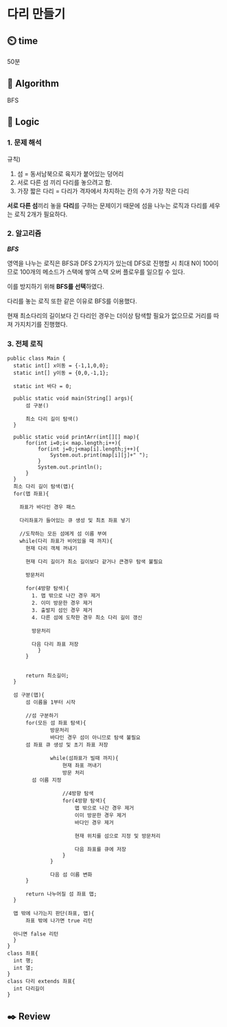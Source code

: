 # 다리 만들기

## :timer_clock: **time**

50분

## :pushpin: **Algorithm**

BFS

## :round_pushpin: **Logic**

### 1. 문제 해석
  규칙)
  1. 섬 = 동서남북으로 육지가 붙어있는 덩어리
  2. 서로 다른 섬 끼리 다리를 놓으려고 함.
  3. 가장 짧은 다리 = 다리가 격자에서 차지하는 칸의 수가 가장 작은 다리

  **서로 다른 섬**끼리 놓을 **다리**를 구하는 문제이기 때문에 섬을 나누는 로직과 다리를 세우는 로직 2개가 필요하다. 
### 2. 알고리즘
***BFS***

영역을 나누는 로직은 BFS과 DFS 2가지가 있는데 DFS로 진행할 시 최대 N이 100이므로 100개의 메소드가 스택에 쌓여 스택 오버 플로우를 일으킬 수 있다.

이를 방지하기 위해 **BFS를 선택**하였다.

다리를 놓는 로직 또한 같은 이유로 BFS를 이용했다.

현재 최소다리의 길이보다 긴 다리인 경우는 더이상 탐색할 필요가 없으므로 거리를 따져 가지치기를 진행했다.

### 3. 전체 로직
  ```
public class Main {
	static int[] x이동 = {-1,1,0,0};
	static int[] y이동 = {0,0,-1,1};

	static int 바다 = 0;

	public static void main(String[] args){
		섬 구분()
		
		최소 다리 길이 탐색()
	}

	public static void printArr(int[][] map){
		for(int i=0;i< map.length;i++){
			for(int j=0;j<map[i].length;j++){
				System.out.print(map[i][j]+" ");
			}
			System.out.println();
		}
	}
	최소 다리 길이 탐색(맵){
  	for(맵 좌표){
  
      좌표가 바다인 경우 패스

      다리좌표가 들어있는 큐 생성 및 최초 좌표 넣기

      //도착하는 모든 섬에게 섬 이름 부여
      while(다리 좌표가 비어있을 때 까지){
        현재 다리 객체 꺼내기

        현재 다리 길이가 최소 길이보다 같거나 큰경우 탐색 불필요

        방문처리

        for(4방향 탐색){
          1. 맵 밖으로 나간 경우 제거
          2. 이미 방문한 경우 제거
          3. 출발지 섬인 경우 제거          
          4. 다른 섬에 도착한 경우 최소 다리 길이 갱신

          방문처리

          다음 다리 좌표 저장
			}
		}


		return 최소길이;
	}
	
	섬 구분(맵){
		섬 이름을 1부터 시작
		
		//섬 구분하기
		for(모든 섬 좌표 탐색){
				방문처리
				바다인 경우 섬이 아니므로 탐색 불필요
        섬 좌표 큐 생성 및 초기 좌표 저장

				while(섬좌표가 빌때 까지){
					현재 좌표 꺼내기
					방문 처리
          섬 이름 지정

					//4방향 탐색
					for(4방향 탐색){
						맵 밖으로 나간 경우 제거
						이미 방문한 경우 제거
						바다인 경우 제거
						
						현재 위치를 섬으로 지정 및 방문처리

						다음 좌표를 큐에 저장
					}
				}
				
				다음 섬 이름 변화
		}

		return 나누어질 섬 좌표 맵;
	}
	
	맵 밖에 나가는지 판단(좌표, 맵){
		좌표 밖에 나가면 true 리턴

    아니면 false 리턴
	}
}
class 좌표{
	int 행;
	int 열;
}
class 다리 extends 좌표{
	int 다리길이
}
  ```

## :black_nib: **Review**
